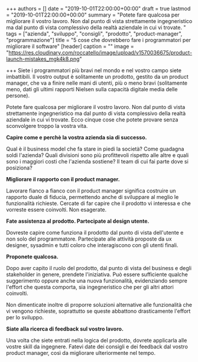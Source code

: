 +++
authors = []
date = "2019-10-01T22:00:00+00:00"
draft = true
lastmod = "2019-10-01T22:00:00+00:00"
summary = "Potete fare qualcosa per migliorare il vostro lavoro. Non dal punto di vista strettamente ingegneristico ma dal punto di vista complessivo della realtà aziendale in cui vi trovate. "
tags = ["azienda", "sviluppo", "consigli", "prodotto", "product-manager", "programmazione"]
title = "5 cose che dovrebbero fare i programmatori per migliorare il software"
[header]
caption = ""
image = "https://res.cloudinary.com/roccatello/image/upload/v1570036675/product-launch-mistakes_mgk4k8.png"

+++
Siete i programmatori più bravi nel mondo e nel vostro campo siete imbattibili. Il vostro output è solitamente un prodotto, gestito da un product manager, che va a finire nelle mani di utenti, più o meno bravi (solitamente meno, dati gli ultimi rapporti Nielsen sulla capacità digitale media delle persone).

Potete fare qualcosa per migliorare il vostro lavoro. Non dal punto di vista strettamente ingegneristico ma dal punto di vista complessivo della realtà aziendale in cui vi trovate. Ecco cinque cose che potete provare senza sconvolgere troppo la vostra vita.

**Capire come e perchè la vostra azienda sia di successo.**

Qual è il business model che fa stare in piedi la società? Come guadagna soldi l'azienda? Quali divisioni sono più profittevoli rispetto alle altre e quali sono i maggiori costi che l'azienda sostiene? Il team di cui fai parte dove si posiziona?

**Migliorare il rapporto con il product manager.**

Lavorare fianco a fianco con il product manager significa costruire un rapporto duale di fiducia, permettendo anche di sviluppare al meglio le funzionalità richieste. Cercate di far capire che il prodotto vi interessa e che vorreste essere coinvolti. Non esagerate.

**Fate assistenza al prodotto. Partecipate al design utente.**

Dovreste capire come funziona il prodotto dal punto di vista dell'utente e non solo del programmatore. Partecipate alle attività proposte da ux designer, sysadmin e tutti coloro che interagiscono con gli utenti finali.

**Proponete qualcosa.**

Dopo aver capito il ruolo del prodotto, dal punto di vista del business e degli stakeholder in genere, prendete l'iniziativa. Può essere sufficiente qualche suggerimento oppure anche una nuova funzionalità, evidenziando sempre l'effort che questa comporta, sia ingegneristico che per gli altri attori coinvolti.

Non dimenticate inoltre di proporre soluzioni alternative alle funzionalità che vi vengono richieste, soprattutto se queste abbattono drasticamente l'effort per lo sviluppo.

**Siate alla ricerca di feedback sul vostro lavoro.**

Una volta che siete entrati nella logica del prodotto, dovrete applicarla alle vostre skill da ingegnere. Fatevi date dei consigli e dei feedback dal vostro product manager, così da migliorare ulteriormente nel tempo.